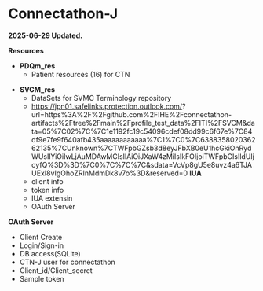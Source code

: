 # Connectathon-J
**2025-06-29 Updated.**

**Resources**
+ **PDQm_res**
  + Patient resources (16) for CTN

* **SVCM_res**
  * DataSets for SVMC Terminology repository
  + https://jpn01.safelinks.protection.outlook.com/?   
url=https%3A%2F%2Fgithub.com%2FIHE%2Fconnectathon- 
artifacts%2Ftree%2Fmain%2Fprofile_test_data%2FITI%2FSVCM&data=05%7C02%7C%7C1e1192fc19c54096cdef08dd99c6f67e%7C84df9e7fe9f640afb435aaaaaaaaaaaa%7C1%7C0%7C638835802036262135%7CUnknown%7CTWFpbGZsb3d8eyJFbXB0eU1hcGkiOnRydWUsIlYiOiIwLjAuMDAwMCIsIlAiOiJXaW4zMiIsIkFOIjoiTWFpbCIsIldUIjoyfQ%3D%3D%7C0%7C%7C%7C&sdata=VcVp8gU5e8uvz4a6TJAUExI8vIgOhoZRInMdmDk8v7o%3D&reserved=0
**IUA**  
  + client info  
  + token info  
  + IUA extensin  
  + OAuth Server  

**OAuth Server**  
  * Client Create  
  * Login/Sign-in  
  * DB access(SQLite)  
  * CTN-J user for connectathon  
  * Client_id/Client_secret  
  * Sample token  

    
